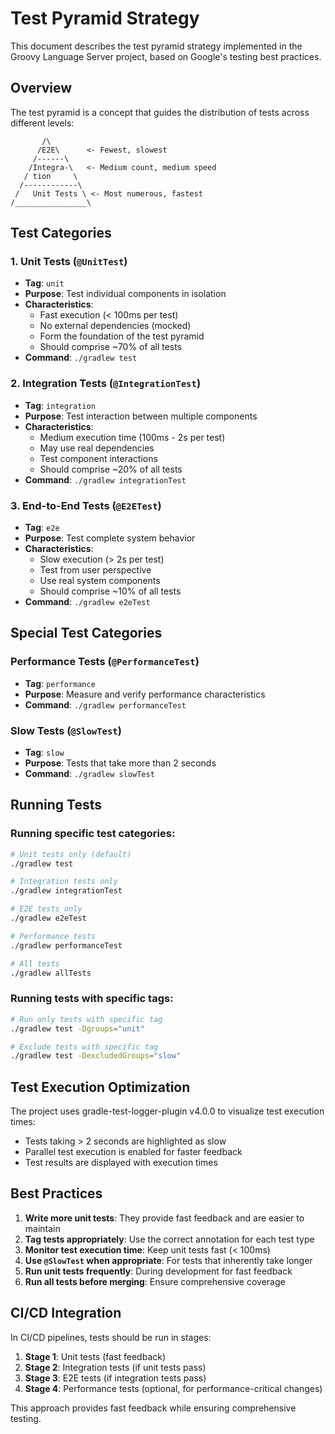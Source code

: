 # Test Pyramid Strategy

This document describes the test pyramid strategy implemented in the Groovy Language Server project, based on Google's testing best practices.

## Overview

The test pyramid is a concept that guides the distribution of tests across different levels:

```
       /\
      /E2E\      <- Fewest, slowest
     /------\
    /Integra-\   <- Medium count, medium speed
   / tion     \
  /------------\
 /   Unit Tests \ <- Most numerous, fastest
/________________\
```

## Test Categories

### 1. Unit Tests (`@UnitTest`)
- **Tag**: `unit`
- **Purpose**: Test individual components in isolation
- **Characteristics**:
  - Fast execution (< 100ms per test)
  - No external dependencies (mocked)
  - Form the foundation of the test pyramid
  - Should comprise ~70% of all tests
- **Command**: `./gradlew test`

### 2. Integration Tests (`@IntegrationTest`)
- **Tag**: `integration`
- **Purpose**: Test interaction between multiple components
- **Characteristics**:
  - Medium execution time (100ms - 2s per test)
  - May use real dependencies
  - Test component interactions
  - Should comprise ~20% of all tests
- **Command**: `./gradlew integrationTest`

### 3. End-to-End Tests (`@E2ETest`)
- **Tag**: `e2e`
- **Purpose**: Test complete system behavior
- **Characteristics**:
  - Slow execution (> 2s per test)
  - Test from user perspective
  - Use real system components
  - Should comprise ~10% of all tests
- **Command**: `./gradlew e2eTest`

## Special Test Categories

### Performance Tests (`@PerformanceTest`)
- **Tag**: `performance`
- **Purpose**: Measure and verify performance characteristics
- **Command**: `./gradlew performanceTest`

### Slow Tests (`@SlowTest`)
- **Tag**: `slow`
- **Purpose**: Tests that take more than 2 seconds
- **Command**: `./gradlew slowTest`

## Running Tests

### Running specific test categories:
```bash
# Unit tests only (default)
./gradlew test

# Integration tests only
./gradlew integrationTest

# E2E tests only
./gradlew e2eTest

# Performance tests
./gradlew performanceTest

# All tests
./gradlew allTests
```

### Running tests with specific tags:
```bash
# Run only tests with specific tag
./gradlew test -Dgroups="unit"

# Exclude tests with specific tag
./gradlew test -DexcludedGroups="slow"
```

## Test Execution Optimization

The project uses gradle-test-logger-plugin v4.0.0 to visualize test execution times:
- Tests taking > 2 seconds are highlighted as slow
- Parallel test execution is enabled for faster feedback
- Test results are displayed with execution times

## Best Practices

1. **Write more unit tests**: They provide fast feedback and are easier to maintain
2. **Tag tests appropriately**: Use the correct annotation for each test type
3. **Monitor test execution time**: Keep unit tests fast (< 100ms)
4. **Use `@SlowTest` when appropriate**: For tests that inherently take longer
5. **Run unit tests frequently**: During development for fast feedback
6. **Run all tests before merging**: Ensure comprehensive coverage

## CI/CD Integration

In CI/CD pipelines, tests should be run in stages:
1. **Stage 1**: Unit tests (fast feedback)
2. **Stage 2**: Integration tests (if unit tests pass)
3. **Stage 3**: E2E tests (if integration tests pass)
4. **Stage 4**: Performance tests (optional, for performance-critical changes)

This approach provides fast feedback while ensuring comprehensive testing.
